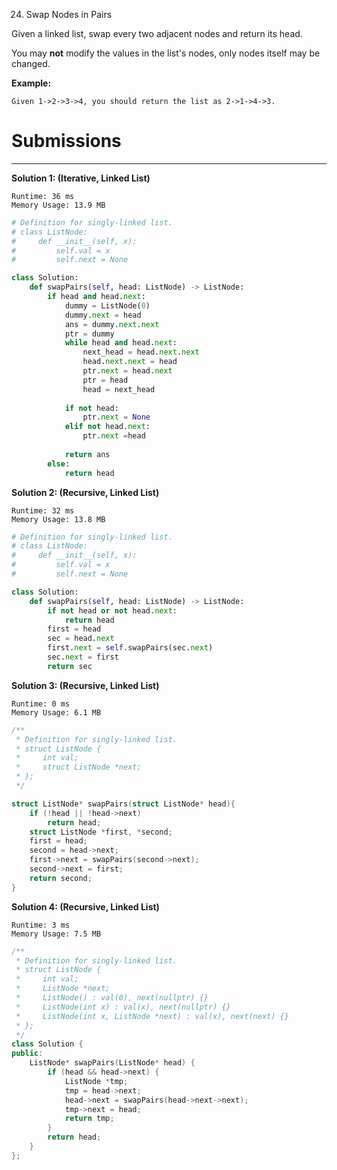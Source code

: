 24. Swap Nodes in Pairs

Given a linked list, swap every two adjacent nodes and return its head.

You may **not** modify the values in the list's nodes, only nodes itself may be changed.

 

**Example:**
```
Given 1->2->3->4, you should return the list as 2->1->4->3.
```

# Submissions
---
**Solution 1: (Iterative, Linked List)**
```
Runtime: 36 ms
Memory Usage: 13.9 MB
```
```python
# Definition for singly-linked list.
# class ListNode:
#     def __init__(self, x):
#         self.val = x
#         self.next = None

class Solution:
    def swapPairs(self, head: ListNode) -> ListNode:
        if head and head.next:
            dummy = ListNode(0)
            dummy.next = head
            ans = dummy.next.next
            ptr = dummy
            while head and head.next:
                next_head = head.next.next
                head.next.next = head
                ptr.next = head.next
                ptr = head
                head = next_head
                
            if not head:
                ptr.next = None
            elif not head.next:
                ptr.next =head
            
            return ans
        else:
            return head
```

**Solution 2: (Recursive, Linked List)**
```
Runtime: 32 ms
Memory Usage: 13.8 MB
```
```python
# Definition for singly-linked list.
# class ListNode:
#     def __init__(self, x):
#         self.val = x
#         self.next = None

class Solution:
    def swapPairs(self, head: ListNode) -> ListNode:
        if not head or not head.next:
            return head
        first = head
        sec = head.next
        first.next = self.swapPairs(sec.next)
        sec.next = first
        return sec
```

**Solution 3: (Recursive, Linked List)**
```
Runtime: 0 ms
Memory Usage: 6.1 MB
```
```c
/**
 * Definition for singly-linked list.
 * struct ListNode {
 *     int val;
 *     struct ListNode *next;
 * };
 */

struct ListNode* swapPairs(struct ListNode* head){
    if (!head || !head->next)
        return head;
    struct ListNode *first, *second;
    first = head;
    second = head->next;
    first->next = swapPairs(second->next);
    second->next = first;
    return second;
}
```

**Solution 4: (Recursive, Linked List)**
```
Runtime: 3 ms
Memory Usage: 7.5 MB
```
```c++
/**
 * Definition for singly-linked list.
 * struct ListNode {
 *     int val;
 *     ListNode *next;
 *     ListNode() : val(0), next(nullptr) {}
 *     ListNode(int x) : val(x), next(nullptr) {}
 *     ListNode(int x, ListNode *next) : val(x), next(next) {}
 * };
 */
class Solution {
public:
    ListNode* swapPairs(ListNode* head) {
        if (head && head->next) {
            ListNode *tmp;
            tmp = head->next;
            head->next = swapPairs(head->next->next);
            tmp->next = head;
            return tmp;
        }
        return head;
    }
};
```
